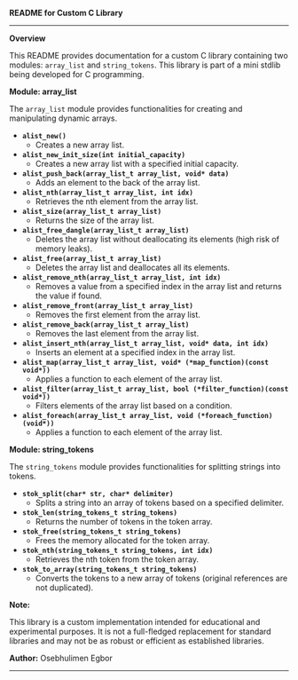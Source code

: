 **README for Custom C Library**

---

**Overview**

This README provides documentation for a custom C library containing two modules: `array_list` and `string_tokens`. This library is part of a mini stdlib being developed for C programming.

**Module: array_list**

The `array_list` module provides functionalities for creating and manipulating dynamic arrays.


- **`alist_new()`**
    - Creates a new array list.
- **`alist_new_init_size(int initial_capacity)`**
    - Creates a new array list with a specified initial capacity.
- **`alist_push_back(array_list_t array_list, void* data)`**
    - Adds an element to the back of the array list.
- **`alist_nth(array_list_t array_list, int idx)`**
    - Retrieves the nth element from the array list.
- **`alist_size(array_list_t array_list)`**
    - Returns the size of the array list.
- **`alist_free_dangle(array_list_t array_list)`**
    - Deletes the array list without deallocating its elements (high risk of memory leaks).
- **`alist_free(array_list_t array_list)`**
    - Deletes the array list and deallocates all its elements.
- **`alist_remove_nth(array_list_t array_list, int idx)`**
    - Removes a value from a specified index in the array list and returns the value if found.
- **`alist_remove_front(array_list_t array_list)`**
    - Removes the first element from the array list.
- **`alist_remove_back(array_list_t array_list)`**
    - Removes the last element from the array list.
- **`alist_insert_nth(array_list_t array_list, void* data, int idx)`**
    - Inserts an element at a specified index in the array list.
- **`alist_map(array_list_t array_list, void* (*map_function)(const void*))`**
    - Applies a function to each element of the array list.
- **`alist_filter(array_list_t array_list, bool (*filter_function)(const void*))`**
    - Filters elements of the array list based on a condition.
- **`alist_foreach(array_list_t array_list, void (*foreach_function)(void*))`**
    - Applies a function to each element of the array list.

**Module: string_tokens**

The `string_tokens` module provides functionalities for splitting strings into tokens.

- **`stok_split(char* str, char* delimiter)`**
    - Splits a string into an array of tokens based on a specified delimiter.
- **`stok_len(string_tokens_t string_tokens)`**
    - Returns the number of tokens in the token array.
- **`stok_free(string_tokens_t string_tokens)`**
    - Frees the memory allocated for the token array.
- **`stok_nth(string_tokens_t string_tokens, int idx)`**
    - Retrieves the nth token from the token array.
- **`stok_to_array(string_tokens_t string_tokens)`**
    - Converts the tokens to a new array of tokens (original references are not duplicated).

**Note:**

This library is a custom implementation intended for educational and experimental purposes. It is not a full-fledged replacement for standard libraries and may not be as robust or efficient as established libraries.

**Author:**
Osebhulimen Egbor

---
